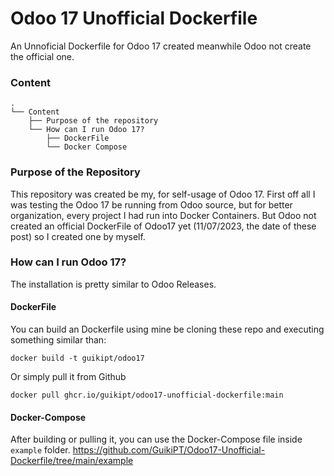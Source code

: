 # Odoo 17 Unofficial Dockerfile
An Unnoficial Dockerfile for Odoo 17 created meanwhile Odoo not create the official one.


### Content
```
.
└── Content
    ├── Purpose of the repository
    └── How can I run Odoo 17?
        ├── DockerFile
        └── Docker Compose
```


### Purpose of the Repository
This repository was created be my, for self-usage of Odoo 17.
First off all I was testing the Odoo 17 be running from Odoo source, but for better organization, every project I had run into Docker Containers.
But Odoo not created an official DockerFile of Odoo17 yet (11/07/2023, the date of these post) so I created one by myself.

### How can I run Odoo 17?
The installation is pretty similar to Odoo Releases.
#### DockerFile
You can build an Dockerfile using mine be cloning these repo and executing something similar than:
```
docker build -t guikipt/odoo17
```

Or simply pull it from Github
```
docker pull ghcr.io/guikipt/odoo17-unofficial-dockerfile:main
```
#### Docker-Compose
After building or pulling it, you can use the Docker-Compose file inside `example` folder.
https://github.com/GuikiPT/Odoo17-Unofficial-Dockerfile/tree/main/example
